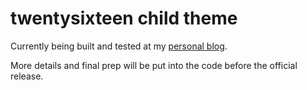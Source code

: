 # twentysixteen child theme

Currently being built and tested at my [personal blog](http://www.robertdevore.com).

More details and final prep will be put into the code before the official release.